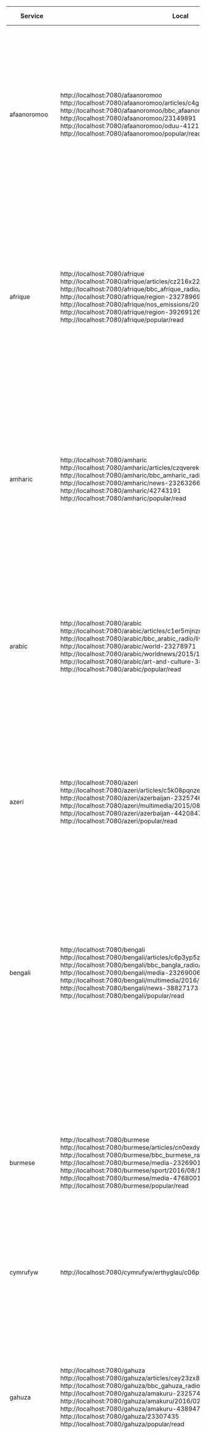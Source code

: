 <!--Please update the service launch date in scripts/simorghLaunchDates.js
This table can then be generated using the following command: `node scripts/simorghPages.js`
Remember to commit and push the changes to both simorghLaunchDates.js and Simorgh-Release-Info.md -->
| Service | Local | Test | Stage | Live | Launch Dates |
|---------|-------|------|-------|------|--------------|
| afaanoromoo | http://localhost:7080/afaanoromoo<br/>http://localhost:7080/afaanoromoo/articles/c4g19kgl85ko<br/>http://localhost:7080/afaanoromoo/bbc_afaanoromoo_radio/liveradio<br/>http://localhost:7080/afaanoromoo/23149891<br/>http://localhost:7080/afaanoromoo/oduu-41217768<br/>http://localhost:7080/afaanoromoo/popular/read | https://www.test.bbc.com/afaanoromoo<br/>https://www.test.bbc.com/afaanoromoo/articles/c4g19kgl85ko<br/>https://www.test.bbc.com/afaanoromoo/bbc_afaanoromoo_radio/liveradio<br/>https://www.test.bbc.com/afaanoromoo/23149891<br/>https://www.test.bbc.com/afaanoromoo/oduu-23141286<br/>https://www.test.bbc.com/afaanoromoo/popular/read | https://www.stage.bbc.com/afaanoromoo<br/>https://www.stage.bbc.com/afaanoromoo/articles/c4g19kgl85ko<br/>https://www.stage.bbc.com/afaanoromoo/bbc_afaanoromoo_radio/liveradio<br/>https://www.stage.bbc.com/afaanoromoo/23149891<br/>https://www.stage.bbc.com/afaanoromoo/oduu-23141286<br/>https://www.stage.bbc.com/afaanoromoo/popular/read | https://www.bbc.com/afaanoromoo<br/>https://www.bbc.com/afaanoromoo/articles/ce3nlgrelv1o<br/>https://www.bbc.com/afaanoromoo/bbc_afaanoromoo_radio/liveradio<br/>https://www.bbc.com/afaanoromoo/oduu-51248626<br/>https://www.bbc.com/afaanoromoo/oduu-50716382<br/>https://www.bbc.com/afaanoromoo/popular/read | __Home__: 5th Feb 2020<br/>__Articles__: Sept 2019<br/>__Live Radio__: 30th Sept 2019<br/>__MAP__: 6th Feb 2020<br/>__PGL__: 20th Feb 2020<br/>__Most Read__: 28th May 2020 |
| afrique | http://localhost:7080/afrique<br/>http://localhost:7080/afrique/articles/cz216x22106o<br/>http://localhost:7080/afrique/bbc_afrique_radio/liveradio<br/>http://localhost:7080/afrique/region-23278969<br/>http://localhost:7080/afrique/nos_emissions/2016/06/160622_tc2_testmap1<br/>http://localhost:7080/afrique/region-39269126<br/>http://localhost:7080/afrique/popular/read | https://www.test.bbc.com/afrique<br/>https://www.test.bbc.com/afrique/articles/cz216x22106o<br/>https://www.test.bbc.com/afrique/bbc_afrique_radio/liveradio<br/>https://www.test.bbc.com/afrique/region-23278969<br/>https://www.test.bbc.com/afrique/nos_emissions/2016/06/160622_tc2_testmap1<br/>https://www.test.bbc.com/afrique/sports-23240647<br/>https://www.test.bbc.com/afrique/popular/read | https://www.stage.bbc.com/afrique<br/>https://www.stage.bbc.com/afrique/articles/cz216x22106o<br/>https://www.stage.bbc.com/afrique/bbc_afrique_radio/liveradio<br/>https://www.stage.bbc.com/afrique/region-23278969<br/>https://www.stage.bbc.com/afrique/nos_emissions/2016/06/160622_tc2_testmap1<br/>https://www.stage.bbc.com/afrique/sports-23240647<br/>https://www.stage.bbc.com/afrique/popular/read | https://www.bbc.com/afrique<br/>https://www.bbc.com/afrique/articles/cx80n852v6mo<br/>https://www.bbc.com/afrique/bbc_afrique_radio/liveradio<br/>https://www.bbc.com/afrique/media-52121324<br/>https://www.bbc.com/afrique/institutionelles/2015/07/150714_hissene_habre_explainer<br/>https://www.bbc.com/afrique/region-50925908<br/>https://www.bbc.com/afrique/popular/read | __Home__: 23rd April 2020<br/>__Articles__: Sept 2019<br/>__Live Radio__: 10th Jan 2020<br/>__MAP__: 7th April 2020<br/>__PGL__: 12th March 2020<br/>__Most Read__: 28th May 2020 |
| amharic | http://localhost:7080/amharic<br/>http://localhost:7080/amharic/articles/czqverekrldo<br/>http://localhost:7080/amharic/bbc_amharic_radio/liveradio<br/>http://localhost:7080/amharic/news-23263266<br/>http://localhost:7080/amharic/42743191<br/>http://localhost:7080/amharic/popular/read | https://www.test.bbc.com/amharic<br/>https://www.test.bbc.com/amharic/articles/czqverekrldo<br/>https://www.test.bbc.com/amharic/bbc_amharic_radio/liveradio<br/>https://www.test.bbc.com/amharic/news-23263266<br/>https://www.test.bbc.com/amharic/23194496<br/>https://www.test.bbc.com/amharic/popular/read | https://www.stage.bbc.com/amharic<br/>https://www.stage.bbc.com/amharic/articles/czqverekrldo<br/>https://www.stage.bbc.com/amharic/bbc_amharic_radio/liveradio<br/>https://www.stage.bbc.com/amharic/news-23263266<br/>https://www.stage.bbc.com/amharic/23194496<br/>https://www.stage.bbc.com/amharic/popular/read | https://www.bbc.com/amharic<br/>https://www.bbc.com/amharic/articles/c0lgxqknqkdo<br/>https://www.bbc.com/amharic/bbc_amharic_radio/liveradio<br/>https://www.bbc.com/amharic/news-51270657<br/>https://www.bbc.com/amharic/42743191<br/>https://www.bbc.com/amharic/popular/read | __Home__: 5th Feb 2020<br/>__Articles__: Sept 2019<br/>__Live Radio__: 30th Sept 2019<br/>__MAP__: 6th Feb 2020<br/>__PGL__: 12th March 2020<br/>__Most Read__: 28th May 2020 |
| arabic | http://localhost:7080/arabic<br/>http://localhost:7080/arabic/articles/c1er5mjnznzo<br/>http://localhost:7080/arabic/bbc_arabic_radio/liveradio<br/>http://localhost:7080/arabic/world-23278971<br/>http://localhost:7080/arabic/worldnews/2015/11/151120_t_arabic_av<br/>http://localhost:7080/arabic/art-and-culture-38260491<br/>http://localhost:7080/arabic/popular/read | https://www.test.bbc.com/arabic<br/>https://www.test.bbc.com/arabic/articles/c1er5mjnznzo<br/>https://www.test.bbc.com/arabic/bbc_arabic_radio/liveradio<br/>https://www.test.bbc.com/arabic/world-23278971<br/>https://www.test.bbc.com/arabic/worldnews/2015/11/151120_t_arabic_av<br/>https://www.test.bbc.com/arabic/magazine-23209227<br/>https://www.test.bbc.com/arabic/popular/read | https://www.stage.bbc.com/arabic<br/>https://www.stage.bbc.com/arabic/articles/c1er5mjnznzo<br/>https://www.stage.bbc.com/arabic/bbc_arabic_radio/liveradio<br/>https://www.stage.bbc.com/arabic/world-23278971<br/>https://www.stage.bbc.com/arabic/worldnews/2015/11/151120_t_arabic_av<br/>https://www.stage.bbc.com/arabic/magazine-23209227<br/>https://www.stage.bbc.com/arabic/popular/read | https://www.bbc.com/arabic<br/>https://www.bbc.com/arabic/articles/c8j91j2ljppo<br/>https://www.bbc.com/arabic/bbc_arabic_radio/liveradio<br/>https://www.bbc.com/arabic/art-and-culture-38260491<br/>https://www.bbc.com/arabic/popular/read | __Home__: 23rd April 2020<br/>__Articles__: Sept 2019<br/>__Live Radio__: 4th Feb 2020<br/>__PGL__: 12th March 2020<br/>__Most Read__: 28th May 2020 |
| azeri | http://localhost:7080/azeri<br/>http://localhost:7080/azeri/articles/c5k08pqnzexo<br/>http://localhost:7080/azeri/azerbaijan-23257464<br/>http://localhost:7080/azeri/multimedia/2015/08/150804_azeri_test<br/>http://localhost:7080/azeri/azerbaijan-44208474<br/>http://localhost:7080/azeri/popular/read | https://www.test.bbc.com/azeri<br/>https://www.test.bbc.com/azeri/articles/c5k08pqnzexo<br/>https://www.test.bbc.com/azeri/azerbaijan-23257464<br/>https://www.test.bbc.com/azeri/multimedia/2015/08/150804_azeri_test<br/>https://www.test.bbc.com/azeri/23160428<br/>https://www.test.bbc.com/azeri/popular/read | https://www.stage.bbc.com/azeri<br/>https://www.stage.bbc.com/azeri/articles/c5k08pqnzexo<br/>https://www.stage.bbc.com/azeri/azerbaijan-23257464<br/>https://www.stage.bbc.com/azeri/multimedia/2015/08/150804_azeri_test<br/>https://www.stage.bbc.com/azeri/23160428<br/>https://www.stage.bbc.com/azeri/popular/read | https://www.bbc.com/azeri<br/>https://www.bbc.com/azeri/articles/cv0lm08kngmo<br/>https://www.bbc.com/azeri/international-51331762<br/>https://www.bbc.com/azeri/multimedia/2012/09/120919_georgia_prison_video<br/>https://www.bbc.com/azeri/azerbaijan-44208474<br/>https://www.bbc.com/azeri/popular/read | __Home__: 26th Sept 2019<br/>__Articles__: Sept 2019<br/>__MAP__: 27th Feb 2020<br/>__PGL__: 12th March 2020<br/>__Most Read__: 28th May 2020 |
| bengali | http://localhost:7080/bengali<br/>http://localhost:7080/bengali/articles/c6p3yp5zzmeo<br/>http://localhost:7080/bengali/bbc_bangla_radio/liveradio<br/>http://localhost:7080/bengali/media-23269006<br/>http://localhost:7080/bengali/multimedia/2016/08/160803_tc2_testmap1<br/>http://localhost:7080/bengali/news-38827173<br/>http://localhost:7080/bengali/popular/read | https://www.test.bbc.com/bengali<br/>https://www.test.bbc.com/bengali/articles/c6p3yp5zzmeo<br/>https://www.test.bbc.com/bengali/bbc_bangla_radio/liveradio<br/>https://www.test.bbc.com/bengali/media-23269006<br/>https://www.test.bbc.com/bengali/multimedia/2016/08/160803_tc2_testmap1<br/>https://www.test.bbc.com/bengali/23215236<br/>https://www.test.bbc.com/bengali/popular/read | https://www.stage.bbc.com/bengali<br/>https://www.stage.bbc.com/bengali/articles/c6p3yp5zzmeo<br/>https://www.stage.bbc.com/bengali/bbc_bangla_radio/liveradio<br/>https://www.stage.bbc.com/bengali/media-23269006<br/>https://www.stage.bbc.com/bengali/multimedia/2016/08/160803_tc2_testmap1<br/>https://www.stage.bbc.com/bengali/23215236<br/>https://www.stage.bbc.com/bengali/popular/read | https://www.bbc.com/bengali<br/>https://www.bbc.com/bengali/articles/cv90149zq1eo<br/>https://www.bbc.com/bengali/bbc_bangla_radio/liveradio<br/>https://www.bbc.com/bengali/news-51660521<br/>https://www.bbc.com/bengali/multimedia/2016/08/160801_baghdad_rashid_street_100yrs_video<br/>https://www.bbc.com/bengali/news-38827173<br/>https://www.bbc.com/bengali/popular/read | __Home__: 5th Feb 2020<br/>__Articles__: Sept 2019<br/>__Live Radio__: 10th Jan 2020<br/>__MAP__: 5th March 2020<br/>__PGL__: 12th March 2020<br/>__Most Read__: 28th May 2020 |
| burmese | http://localhost:7080/burmese<br/>http://localhost:7080/burmese/articles/cn0exdy1jzvo<br/>http://localhost:7080/burmese/bbc_burmese_radio/liveradio<br/>http://localhost:7080/burmese/media-23269011<br/>http://localhost:7080/burmese/sport/2016/08/160811_tc2_testmap1<br/>http://localhost:7080/burmese/media-47680015<br/>http://localhost:7080/burmese/popular/read | https://www.test.bbc.com/burmese<br/>https://www.test.bbc.com/burmese/articles/cn0exdy1jzvo<br/>https://www.test.bbc.com/burmese/bbc_burmese_radio/liveradio<br/>https://www.test.bbc.com/burmese/media-23269011<br/>https://www.test.bbc.com/burmese/sport/2016/08/160811_tc2_testmap1<br/>https://www.test.bbc.com/burmese/burma-23129848<br/>https://www.test.bbc.com/burmese/popular/read | https://www.stage.bbc.com/burmese<br/>https://www.stage.bbc.com/burmese/articles/cn0exdy1jzvo<br/>https://www.stage.bbc.com/burmese/bbc_burmese_radio/liveradio<br/>https://www.stage.bbc.com/burmese/media-23269011<br/>https://www.stage.bbc.com/burmese/sport/2016/08/160811_tc2_testmap1<br/>https://www.stage.bbc.com/burmese/burma-23129848<br/>https://www.stage.bbc.com/burmese/popular/read | https://www.bbc.com/burmese<br/>https://www.bbc.com/burmese/articles/c41px3vd4nxo<br/>https://www.bbc.com/burmese/bbc_burmese_radio/liveradio<br/>https://www.bbc.com/burmese/media-48707353<br/>https://www.bbc.com/burmese/multimedia/2016/01/160108_korean_cook<br/>https://www.bbc.com/burmese/media-47680015<br/>https://www.bbc.com/burmese/popular/read | __Home__: 19th Feb 2020<br/>__Articles__: Sept 2019<br/>__Live Radio__: 10th Jan 2020<br/>__MAP__: 5th March 2020<br/>__PGL__: 12th March 2020<br/>__Most Read__: 28th May 2020 |
| cymrufyw | http://localhost:7080/cymrufyw/erthyglau/c06p32z9x2mo |  |  |  | __Articles__: Sept 2019 |
| gahuza | http://localhost:7080/gahuza<br/>http://localhost:7080/gahuza/articles/cey23zx8wx8o<br/>http://localhost:7080/gahuza/bbc_gahuza_radio/liveradio<br/>http://localhost:7080/gahuza/amakuru-23257470<br/>http://localhost:7080/gahuza/amakuru/2016/02/160215_map_amakuru_test1<br/>http://localhost:7080/gahuza/amakuru-43894701<br/>http://localhost:7080/gahuza/23307435<br/>http://localhost:7080/gahuza/popular/read | https://www.test.bbc.com/gahuza<br/>https://www.test.bbc.com/gahuza/articles/cey23zx8wx8o<br/>https://www.test.bbc.com/gahuza/bbc_gahuza_radio/liveradio<br/>https://www.test.bbc.com/gahuza/amakuru-23257470<br/>https://www.test.bbc.com/gahuza/amakuru/2016/02/160215_map_amakuru_test1<br/>https://www.test.bbc.com/gahuza/23111981<br/>https://www.test.bbc.com/gahuza/23307435<br/>https://www.test.bbc.com/gahuza/popular/read | https://www.stage.bbc.com/gahuza<br/>https://www.stage.bbc.com/gahuza/articles/cey23zx8wx8o<br/>https://www.stage.bbc.com/gahuza/bbc_gahuza_radio/liveradio<br/>https://www.stage.bbc.com/gahuza/amakuru-23257470<br/>https://www.stage.bbc.com/gahuza/amakuru/2016/02/160215_map_amakuru_test1<br/>https://www.stage.bbc.com/gahuza/23111981<br/>https://www.stage.bbc.com/gahuza/23307435<br/>https://www.stage.bbc.com/gahuza/popular/read | https://www.bbc.com/gahuza<br/>https://www.bbc.com/gahuza/articles/cryd02nzn81o<br/>https://www.bbc.com/gahuza/bbc_gahuza_radio/liveradio<br/>https://www.bbc.com/gahuza/amakuru-51710168<br/>https://www.bbc.com/gahuza/video/2015/12/151201_100womenburundi<br/>https://www.bbc.com/gahuza/amakuru-43894701<br/>https://www.bbc.com/gahuza/amakuru-52821373<br/>https://www.bbc.com/gahuza/popular/read | __Home__: 19th Feb 2020<br/>__Articles__: Sept 2019<br/>__Live Radio__: 10th Jan 2020<br/>__MAP__: 27th Feb 2020<br/>__PGL__: 12th March 2020<br/>__STY__: 28th May 2020<br/>__Most Read__: 28th May 2020 |
| gujarati | http://localhost:7080/gujarati<br/>http://localhost:7080/gujarati/articles/cr5el5kw591o<br/>http://localhost:7080/gujarati/other-news-23130286<br/>http://localhost:7080/gujarati/international-41345658<br/>http://localhost:7080/gujarati/popular/read | https://www.test.bbc.com/gujarati<br/>https://www.test.bbc.com/gujarati/articles/cr5el5kw591o<br/>https://www.test.bbc.com/gujarati/other-news-23130286<br/>https://www.test.bbc.com/gujarati/23148511<br/>https://www.test.bbc.com/gujarati/popular/read | https://www.stage.bbc.com/gujarati<br/>https://www.stage.bbc.com/gujarati/articles/cr5el5kw591o<br/>https://www.stage.bbc.com/gujarati/other-news-23130286<br/>https://www.stage.bbc.com/gujarati/23148511<br/>https://www.stage.bbc.com/gujarati/popular/read | https://www.bbc.com/gujarati<br/>https://www.bbc.com/gujarati/articles/c2rnxj48elwo<br/>https://www.bbc.com/gujarati/media-51389006<br/>https://www.bbc.com/gujarati/international-41345658<br/>https://www.bbc.com/gujarati/popular/read | __Home__: 13th Jan 2020<br/>__Articles__: Sept 2019<br/>__MAP__: 6th Feb 2020<br/>__PGL__: 18th Feb 2020<br/>__Most Read__: 28th May 2020 |
| hausa | http://localhost:7080/hausa<br/>http://localhost:7080/hausa/articles/c2nr6xqmnewo<br/>http://localhost:7080/hausa/bbc_hausa_radio/liveradio<br/>http://localhost:7080/hausa/23269030<br/>http://localhost:7080/hausa/labarai-39326441<br/>http://localhost:7080/hausa/popular/read | https://www.test.bbc.com/hausa<br/>https://www.test.bbc.com/hausa/articles/c2nr6xqmnewo<br/>https://www.test.bbc.com/hausa/bbc_hausa_radio/liveradio<br/>https://www.test.bbc.com/hausa/23269030<br/>https://www.test.bbc.com/hausa/multimedia/2016/07/160714_tc2_audiomap<br/>https://www.test.bbc.com/hausa/23132403<br/>https://www.test.bbc.com/hausa/popular/read | https://www.stage.bbc.com/hausa<br/>https://www.stage.bbc.com/hausa/articles/c2nr6xqmnewo<br/>https://www.stage.bbc.com/hausa/bbc_hausa_radio/liveradio<br/>https://www.stage.bbc.com/hausa/23269030<br/>https://www.stage.bbc.com/hausa/multimedia/2016/07/160714_tc2_audiomap<br/>https://www.stage.bbc.com/hausa/23132403<br/>https://www.stage.bbc.com/hausa/popular/read | https://www.bbc.com/hausa<br/>https://www.bbc.com/hausa/articles/c41rj1z261zo<br/>https://www.bbc.com/hausa/bbc_hausa_radio/liveradio<br/>https://www.bbc.com/hausa/labarai-51622389<br/>https://www.bbc.com/hausa/multimedia/2012/07/120712_click<br/>https://www.bbc.com/hausa/labarai-39326441<br/>https://www.bbc.com/hausa/popular/read | __Home__: 23rd April 2020<br/>__Articles__: Sept 2019<br/>__Live Radio__: 30th Jan 2020<br/>__MAP__: 5th March 2020<br/>__PGL__: 24th March 2020<br/>__Most Read__: 28th May 2020 |
| hindi | http://localhost:7080/hindi<br/>http://localhost:7080/hindi/articles/c0469479x9xo<br/>http://localhost:7080/hindi/bbc_hindi_radio/liveradio<br/>http://localhost:7080/hindi/23201477<br/>http://localhost:7080/hindi/sport/2016/08/160822_tc2_testmap1<br/>http://localhost:7080/hindi/india-50198153<br/>http://localhost:7080/hindi/popular/read | https://www.test.bbc.com/hindi<br/>https://www.test.bbc.com/hindi/articles/c0469479x9xo<br/>https://www.test.bbc.com/hindi/bbc_hindi_radio/liveradio<br/>https://www.test.bbc.com/hindi/23201477<br/>https://www.test.bbc.com/hindi/sport/2016/08/160822_tc2_testmap1<br/>https://www.test.bbc.com/hindi/international-23095177<br/>https://www.test.bbc.com/hindi/popular/read | https://www.stage.bbc.com/hindi<br/>https://www.stage.bbc.com/hindi/articles/c0469479x9xo<br/>https://www.stage.bbc.com/hindi/bbc_hindi_radio/liveradio<br/>https://www.stage.bbc.com/hindi/23201477<br/>https://www.stage.bbc.com/hindi/sport/2016/08/160822_tc2_testmap1<br/>https://www.stage.bbc.com/hindi/international-23095177<br/>https://www.stage.bbc.com/hindi/popular/read | https://www.bbc.com/hindi<br/>https://www.bbc.com/hindi/articles/cd80y3ezl8go<br/>https://www.bbc.com/hindi/bbc_hindi_radio/liveradio<br/>https://www.bbc.com/hindi/india-50198153<br/>https://www.bbc.com/hindi/popular/read | __Home__: 2nd April 2020<br/>__Articles__: Sept 2019<br/>__Live Radio__: 4th Feb 2020<br/>__PGL__: 12th March 2020<br/>__Most Read__: 28th May 2020 |
| igbo | http://localhost:7080/igbo<br/>http://localhost:7080/igbo/articles/cr1lw620ygjo<br/>http://localhost:7080/igbo/media-23256786<br/>http://localhost:7080/igbo/afirika-49666505<br/>http://localhost:7080/igbo/afirika-23252735<br/>http://localhost:7080/igbo/popular/read | https://www.test.bbc.com/igbo<br/>https://www.test.bbc.com/igbo/articles/cr1lw620ygjo<br/>https://www.test.bbc.com/igbo/media-23256786<br/>https://www.test.bbc.com/igbo/egwuregwu-23252841<br/>https://www.test.bbc.com/igbo/afirika-23252735<br/>https://www.test.bbc.com/igbo/popular/read | https://www.stage.bbc.com/igbo<br/>https://www.stage.bbc.com/igbo/articles/cr1lw620ygjo<br/>https://www.stage.bbc.com/igbo/media-23256786<br/>https://www.stage.bbc.com/igbo/egwuregwu-23252841<br/>https://www.stage.bbc.com/igbo/afirika-23252735<br/>https://www.stage.bbc.com/igbo/popular/read | https://www.bbc.com/igbo<br/>https://www.bbc.com/igbo/articles/ckjn8jnrn75o<br/>https://www.bbc.com/igbo/media-42986440<br/>https://www.bbc.com/igbo/afirika-49666505<br/>https://www.bbc.com/igbo/afirika-52816709<br/>https://www.bbc.com/igbo/popular/read | __Home__: 15th July 2019<br/>__Articles__: Sept 2019<br/>__MAP__: 16th Jan 2020<br/>__PGL__: 20th Feb 2020<br/>__STY__: 4th June 2020<br/>__Most Read__: 28th May 2020 |
| indonesia | http://localhost:7080/indonesia<br/>http://localhost:7080/indonesia/articles/c0q2zq8pzvzo<br/>http://localhost:7080/indonesia/bbc_indonesian_radio/liveradio<br/>http://localhost:7080/indonesia/media-23269037<br/>http://localhost:7080/indonesia/olahraga/2016/10/161003_tc2_videomap1<br/>http://localhost:7080/indonesia/indonesia-41635759<br/>http://localhost:7080/indonesia/popular/read | https://www.test.bbc.com/indonesia<br/>https://www.test.bbc.com/indonesia/articles/c0q2zq8pzvzo<br/>https://www.test.bbc.com/indonesia/bbc_indonesian_radio/liveradio<br/>https://www.test.bbc.com/indonesia/media-23269037<br/>https://www.test.bbc.com/indonesia/olahraga/2016/10/161003_tc2_videomap1<br/>https://www.test.bbc.com/indonesia/majalah-23145828<br/>https://www.test.bbc.com/indonesia/popular/read | https://www.stage.bbc.com/indonesia<br/>https://www.stage.bbc.com/indonesia/articles/c0q2zq8pzvzo<br/>https://www.stage.bbc.com/indonesia/bbc_indonesian_radio/liveradio<br/>https://www.stage.bbc.com/indonesia/media-23269037<br/>https://www.stage.bbc.com/indonesia/olahraga/2016/10/161003_tc2_videomap1<br/>https://www.stage.bbc.com/indonesia/majalah-23145828<br/>https://www.stage.bbc.com/indonesia/popular/read | https://www.bbc.com/indonesia<br/>https://www.bbc.com/indonesia/articles/cvd36dly8zdo<br/>https://www.bbc.com/indonesia/bbc_indonesian_radio/liveradio<br/>https://www.bbc.com/indonesia/media-51703269<br/>https://www.bbc.com/indonesia/bahasa_inggris/2016/08/160817_video_inggris<br/>https://www.bbc.com/indonesia/indonesia-41635759<br/>https://www.bbc.com/indonesia/popular/read | __Home__: 26th Feb 2020<br/>__Articles__: Sept 2019<br/>__Live Radio__: 30th Sept 2019<br/>__MAP__: 5th March 2020<br/>__PGL__: 12th March 2020<br/>__Most Read__: 28th May 2020 |
| japanese | http://localhost:7080/japanese<br/>http://localhost:7080/japanese/articles/cdd6p3r9g7jo<br/>http://localhost:7080/japanese/video-23248670<br/>http://localhost:7080/japanese/features-and-analysis-42786589<br/>http://localhost:7080/japanese/popular/read | https://www.test.bbc.com/japanese<br/>https://www.test.bbc.com/japanese/articles/cdd6p3r9g7jo<br/>https://www.test.bbc.com/japanese/video-23248670<br/>https://www.test.bbc.com/japanese/world-23252856<br/>https://www.test.bbc.com/japanese/popular/read | https://www.stage.bbc.com/japanese<br/>https://www.stage.bbc.com/japanese/articles/cdd6p3r9g7jo<br/>https://www.stage.bbc.com/japanese/video-23248670<br/>https://www.stage.bbc.com/japanese/world-23252856<br/>https://www.stage.bbc.com/japanese/popular/read | https://www.bbc.com/japanese<br/>https://www.bbc.com/japanese/articles/cj4m7n5nrd8o<br/>https://www.bbc.com/japanese/video-52178074<br/>https://www.bbc.com/japanese/features-and-analysis-42786589<br/>https://www.bbc.com/japanese/popular/read | __Home__: 26th Sept 2019<br/>__Articles__: Sept 2019<br/>__MAP__: 7th April 2020<br/>__PGL__: 20th Feb 2020<br/>__Most Read__: 28th May 2020 |
| korean | http://localhost:7080/korean<br/>http://localhost:7080/korean/articles/c3mn1lvz65xo<br/>http://localhost:7080/korean/bbc_korean_radio/liveradio<br/>http://localhost:7080/korean/media-23248686<br/>http://localhost:7080/korean/features-41397333<br/>http://localhost:7080/korean/popular/read | https://www.test.bbc.com/korean<br/>https://www.test.bbc.com/korean/articles/c3mn1lvz65xo<br/>https://www.test.bbc.com/korean/bbc_korean_radio/liveradio<br/>https://www.test.bbc.com/korean/media-23248686<br/>https://www.test.bbc.com/korean/features-23163390<br/>https://www.test.bbc.com/korean/popular/read | https://www.stage.bbc.com/korean<br/>https://www.stage.bbc.com/korean/articles/c3mn1lvz65xo<br/>https://www.stage.bbc.com/korean/bbc_korean_radio/liveradio<br/>https://www.stage.bbc.com/korean/media-23248686<br/>https://www.stage.bbc.com/korean/features-23163390<br/>https://www.stage.bbc.com/korean/popular/read | https://www.bbc.com/korean<br/>https://www.bbc.com/korean/articles/crym1243d97o<br/>https://www.bbc.com/korean/bbc_korean_radio/liveradio<br/>https://www.bbc.com/korean/international-51367672<br/>https://www.bbc.com/korean/features-41397333<br/>https://www.bbc.com/korean/popular/read | __Home__: 23rd April 2020<br/>__Articles__: Sept 2019<br/>__Live Radio__: 30th Sept 2019<br/>__MAP__: 6th Feb 2020<br/>__PGL__: 20th Feb 2020<br/>__Most Read__: 28th May 2020 |
| kyrgyz | http://localhost:7080/kyrgyz<br/>http://localhost:7080/kyrgyz/articles/c3xd4xg3rm9o<br/>http://localhost:7080/kyrgyz/bbc_kyrgyz_radio/liveradio<br/>http://localhost:7080/kyrgyz/media-23257484<br/>http://localhost:7080/kyrgyz/world-40847556<br/>http://localhost:7080/kyrgyz/23292889<br/>http://localhost:7080/kyrgyz/popular/read | https://www.test.bbc.com/kyrgyz<br/>https://www.test.bbc.com/kyrgyz/articles/c3xd4xg3rm9o<br/>https://www.test.bbc.com/kyrgyz/bbc_kyrgyz_radio/liveradio<br/>https://www.test.bbc.com/kyrgyz/media-23257484<br/>https://www.test.bbc.com/kyrgyz/multimedia/2015/03/150330_map_test<br/>https://www.test.bbc.com/kyrgyz/23103385<br/>https://www.test.bbc.com/kyrgyz/23292889<br/>https://www.test.bbc.com/kyrgyz/popular/read | https://www.stage.bbc.com/kyrgyz<br/>https://www.stage.bbc.com/kyrgyz/articles/c3xd4xg3rm9o<br/>https://www.stage.bbc.com/kyrgyz/bbc_kyrgyz_radio/liveradio<br/>https://www.stage.bbc.com/kyrgyz/media-23257484<br/>https://www.stage.bbc.com/kyrgyz/multimedia/2015/03/150330_map_test<br/>https://www.stage.bbc.com/kyrgyz/23103385<br/>https://www.stage.bbc.com/kyrgyz/23292889<br/>https://www.stage.bbc.com/kyrgyz/popular/read | https://www.bbc.com/kyrgyz<br/>https://www.bbc.com/kyrgyz/articles/c414v42gy75o<br/>https://www.bbc.com/kyrgyz/bbc_kyrgyz_radio/liveradio<br/>https://www.bbc.com/kyrgyz/magazine-51509456<br/>https://www.bbc.com/kyrgyz/multimedia/2014/09/140903_iv_auturgan<br/>https://www.bbc.com/kyrgyz/world-40847556<br/>https://www.bbc.com/kyrgyz/kyrgyzstan-52891593<br/>https://www.bbc.com/kyrgyz/popular/read | __Home__: 26th Sept 2019<br/>__Articles__: Sept 2019<br/>__Live Radio__: 10th Jan 2020<br/>__MAP__: 27th Feb 2020<br/>__PGL__: 12th March 2020<br/>__STY__: 4th June 2020<br/>__Most Read__: 28th May 2020 |
| marathi | http://localhost:7080/marathi<br/>http://localhost:7080/marathi/articles/cp47g4myxz7o<br/>http://localhost:7080/marathi/media-23127353<br/>http://localhost:7080/marathi/india-42894522<br/>http://localhost:7080/marathi/popular/read | https://www.test.bbc.com/marathi<br/>https://www.test.bbc.com/marathi/articles/cp47g4myxz7o<br/>https://www.test.bbc.com/marathi/media-23127353<br/>https://www.test.bbc.com/marathi/23247226<br/>https://www.test.bbc.com/marathi/popular/read | https://www.stage.bbc.com/marathi<br/>https://www.stage.bbc.com/marathi/articles/cp47g4myxz7o<br/>https://www.stage.bbc.com/marathi/media-23127353<br/>https://www.stage.bbc.com/marathi/23247226<br/>https://www.stage.bbc.com/marathi/popular/read | https://www.bbc.com/marathi<br/>https://www.bbc.com/marathi/articles/cvjxwvn04yjo<br/>https://www.bbc.com/marathi/media-51314817<br/>https://www.bbc.com/marathi/india-42894522<br/>https://www.bbc.com/marathi/popular/read | __Home__: 13th Jan 2020<br/>__Articles__: Sept 2019<br/>__MAP__: 6th Feb 2020<br/>__PGL__: 20th Feb 2020<br/>__Most Read__: 28th May 2020 |
| mundo | http://localhost:7080/mundo<br/>http://localhost:7080/mundo/articles/ce42wzqr2mko<br/>http://localhost:7080/mundo/media-23283126<br/>http://localhost:7080/mundo/noticias/2016/04/160427_tc2_testmap1<br/>http://localhost:7080/mundo/deportes-36935058<br/>http://localhost:7080/mundo/23263889<br/>http://localhost:7080/mundo/popular/read | https://www.test.bbc.com/mundo<br/>https://www.test.bbc.com/mundo/articles/ce42wzqr2mko<br/>https://www.test.bbc.com/mundo/media-23283126<br/>https://www.test.bbc.com/mundo/noticias/2016/04/160427_tc2_testmap1<br/>https://www.test.bbc.com/mundo/noticias-23147451<br/>https://www.test.bbc.com/mundo/popular/read | https://www.stage.bbc.com/mundo<br/>https://www.stage.bbc.com/mundo/articles/ce42wzqr2mko<br/>https://www.stage.bbc.com/mundo/media-23283126<br/>https://www.stage.bbc.com/mundo/noticias/2016/04/160427_tc2_testmap1<br/>https://www.stage.bbc.com/mundo/noticias-23147451<br/>https://www.stage.bbc.com/mundo/popular/read | https://www.bbc.com/mundo<br/>https://www.bbc.com/mundo/articles/cdwrpl7qwqqo<br/>https://www.bbc.com/mundo/media-52123665<br/>https://www.bbc.com/mundo/noticias/2011/05/110518_video_deforestacion_amazonia_brasil_lav<br/>https://www.bbc.com/mundo/deportes-36935058<br/>https://www.bbc.com/mundo/popular/read | __Home__: 2nd April 2020<br/>__Articles__: Sept 2019<br/>__MAP__: 7th April 2020<br/>__PGL__: 24th March 2020<br/>__Most Read__: 28th May 2020 |
| naidheachdan | http://localhost:7080/naidheachdan/sgeulachdan/c18q7nedn2ko |  |  |  | __Articles__: Sept 2019 |
| nepali | http://localhost:7080/nepali<br/>http://localhost:7080/nepali/articles/cl90j9m3mn6o<br/>http://localhost:7080/nepali/bbc_nepali_radio/liveradio<br/>http://localhost:7080/nepali/media-23269034<br/>http://localhost:7080/nepali/multimedia/2016/07/160725_tc2_testmap1<br/>http://localhost:7080/nepali/news-50627370<br/>http://localhost:7080/nepali/popular/read | https://www.test.bbc.com/nepali<br/>https://www.test.bbc.com/nepali/articles/cl90j9m3mn6o<br/>https://www.test.bbc.com/nepali/bbc_nepali_radio/liveradio<br/>https://www.test.bbc.com/nepali/media-23269034<br/>https://www.test.bbc.com/nepali/multimedia/2016/07/160725_tc2_testmap1<br/>https://www.test.bbc.com/nepali/news-23093383<br/>https://www.test.bbc.com/nepali/popular/read | https://www.stage.bbc.com/nepali<br/>https://www.stage.bbc.com/nepali/articles/cl90j9m3mn6o<br/>https://www.stage.bbc.com/nepali/bbc_nepali_radio/liveradio<br/>https://www.stage.bbc.com/nepali/media-23269034<br/>https://www.stage.bbc.com/nepali/multimedia/2016/07/160725_tc2_testmap1<br/>https://www.stage.bbc.com/nepali/news-23093383<br/>https://www.stage.bbc.com/nepali/popular/read | https://www.bbc.com/nepali<br/>https://www.bbc.com/nepali/articles/c16ljg1v008o<br/>https://www.bbc.com/nepali/bbc_nepali_radio/liveradio<br/>https://www.bbc.com/nepali/news-51675223<br/>https://www.bbc.com/nepali/multimedia/2013/08/130806_boudhavideo<br/>https://www.bbc.com/nepali/news-50627370<br/>https://www.bbc.com/nepali/popular/read | __Home__: 5th Feb 2020<br/>__Articles__: Sept 2019<br/>__Live Radio__: 14th Jan 2020<br/>__MAP__: 5th March 2020<br/>__PGL__: 12th March 2020<br/>__Most Read__: 28th May 2020 |
| news | http://localhost:7080/news/articles/cn7k01xp8kxo | https://www.test.bbc.com/news/articles/cn7k01xp8kxo | https://www.stage.bbc.com/news/articles/cn7k01xp8kxo | https://www.bbc.com/news/articles/cj7xrxz0e8zo | __Articles__: 1st April 2019 |
| pashto | http://localhost:7080/pashto<br/>http://localhost:7080/pashto/articles/cyjmdl92z3ro<br/>http://localhost:7080/pashto/bbc_pashto_radio/liveradio<br/>http://localhost:7080/pashto/media-23257523<br/>http://localhost:7080/pashto/world/2016/09/160921_tc2_testmap1<br/>http://localhost:7080/pashto/arts-and-literature-50230813<br/>http://localhost:7080/pashto/23289748<br/>http://localhost:7080/pashto/popular/read | https://www.test.bbc.com/pashto<br/>https://www.test.bbc.com/pashto/articles/cyjmdl92z3ro<br/>https://www.test.bbc.com/pashto/bbc_pashto_radio/liveradio<br/>https://www.test.bbc.com/pashto/media-23257523<br/>https://www.test.bbc.com/pashto/world/2016/09/160921_tc2_testmap1<br/>https://www.test.bbc.com/pashto/23092924<br/>https://www.test.bbc.com/pashto/23289748<br/>https://www.test.bbc.com/pashto/popular/read | https://www.stage.bbc.com/pashto<br/>https://www.stage.bbc.com/pashto/articles/cyjmdl92z3ro<br/>https://www.stage.bbc.com/pashto/bbc_pashto_radio/liveradio<br/>https://www.stage.bbc.com/pashto/media-23257523<br/>https://www.stage.bbc.com/pashto/world/2016/09/160921_tc2_testmap1<br/>https://www.stage.bbc.com/pashto/23092924<br/>https://www.stage.bbc.com/pashto/23289748<br/>https://www.stage.bbc.com/pashto/popular/read | https://www.bbc.com/pashto<br/>https://www.bbc.com/pashto/articles/c70970g2251o<br/>https://www.bbc.com/pashto/bbc_pashto_radio/liveradio<br/>https://www.bbc.com/pashto/arts-and-literature-46787030<br/>https://www.bbc.com/pashto/multimedia/2016/08/160827_gn_southafrica_female_farmer<br/>https://www.bbc.com/pashto/arts-and-literature-50230813<br/>https://www.bbc.com/pashto/world-52873295<br/>https://www.bbc.com/pashto/popular/read | __Home__: 23rd April 2020<br/>__Articles__: Sept 2019<br/>__Live Radio__: 14th Jan 2020<br/>__MAP__: 5th March 2020<br/>__PGL__: 12th March 2020<br/>__STY__: 4th June 2020<br/>__Most Read__: 28th May 2020 |
| persian | http://localhost:7080/persian<br/>http://localhost:7080/persian/articles/cej3lzd5e0go<br/>http://localhost:7080/persian/bbc_persian_radio/liveradio<br/>http://localhost:7080/persian/bbc_dari_radio/liveradio<br/>http://localhost:7080/persian/iran-23231114<br/>http://localhost:7080/persian/iran/2016/09/160907_tc2_testmap1<br/>http://localhost:7080/persian/magazine-49281981<br/>http://localhost:7080/persian/arts-52166891<br/>http://localhost:7080/persian/popular/read | https://www.test.bbc.com/persian<br/>https://www.test.bbc.com/persian/articles/cej3lzd5e0go<br/>https://www.test.bbc.com/persian/bbc_persian_radio/liveradio<br/>https://www.test.bbc.com/persian/bbc_dari_radio/liveradio<br/>https://www.test.bbc.com/persian/iran-23231114<br/>https://www.test.bbc.com/persian/iran/2016/09/160907_tc2_testmap1<br/>https://www.test.bbc.com/persian/23104784<br/>https://www.test.bbc.com/persian/popular/read | https://www.stage.bbc.com/persian<br/>https://www.stage.bbc.com/persian/articles/cej3lzd5e0go<br/>https://www.stage.bbc.com/persian/bbc_persian_radio/liveradio<br/>https://www.stage.bbc.com/persian/bbc_dari_radio/liveradio<br/>https://www.stage.bbc.com/persian/iran-23231114<br/>https://www.stage.bbc.com/persian/iran/2016/09/160907_tc2_testmap1<br/>https://www.stage.bbc.com/persian/23104784<br/>https://www.stage.bbc.com/persian/popular/read | https://www.bbc.com/persian<br/>https://www.bbc.com/persian/articles/c7eel0lmr4do<br/>https://www.bbc.com/persian/bbc_persian_radio/liveradio<br/>https://www.bbc.com/persian/bbc_dari_radio/liveradio<br/>https://www.bbc.com/persian/media-49522521<br/>https://www.bbc.com/persian/world-51497110<br/>https://www.bbc.com/persian/tv-and-radio-51780528<br/>https://www.bbc.com/persian/world/2016/06/160613_om_naked_dining<br/>https://www.bbc.com/persian/magazine-49281981<br/>https://www.bbc.com/persian/popular/read | __Home__: 23rd April 2020<br/>__Articles__: Sept 2019<br/>__Live Radio__: 4th Feb 2020<br/>__MAP__: 27th Feb 2020<br/>__PGL__: 12th March 2020<br/>__Most Read__: 28th May 2020 |
| pidgin | http://localhost:7080/pidgin<br/>http://localhost:7080/pidgin/articles/cwl08rd38l6o<br/>http://localhost:7080/pidgin/23248703<br/>http://localhost:7080/pidgin/sport-23252855<br/>http://localhost:7080/pidgin/tori-51745682<br/>http://localhost:7080/pidgin/popular/read | https://www.test.bbc.com/pidgin<br/>https://www.test.bbc.com/pidgin/articles/cwl08rd38l6o<br/>https://www.test.bbc.com/pidgin/23248703<br/>https://www.test.bbc.com/pidgin/sport-23252855<br/>https://www.test.bbc.com/pidgin/popular/read | https://www.stage.bbc.com/pidgin<br/>https://www.stage.bbc.com/pidgin/articles/cwl08rd38l6o<br/>https://www.stage.bbc.com/pidgin/23248703<br/>https://www.stage.bbc.com/pidgin/sport-23252855<br/>https://www.stage.bbc.com/pidgin/popular/read | https://www.bbc.com/pidgin<br/>https://www.bbc.com/pidgin/articles/cgwk9w4zlg8o<br/>https://www.bbc.com/pidgin/tori-50974590<br/>https://www.bbc.com/pidgin/50913502<br/>https://www.bbc.com/pidgin/popular/read | __Home__: 15th July 2019<br/>__Articles__: Sept 2019<br/>__MAP__: 16th Jan 2020<br/>__PGL__: 20th Feb 2020<br/>__Most Read__: 28th May 2020 |
| portuguese | http://localhost:7080/portuguese<br/>http://localhost:7080/portuguese/articles/cd61pm8gzmpo<br/>http://localhost:7080/portuguese/media-23282671<br/>http://localhost:7080/portuguese/revista/2016/05/160506_tc2_map_0605<br/>http://localhost:7080/portuguese/geral-40302633<br/>http://localhost:7080/portuguese/popular/read | https://www.test.bbc.com/portuguese<br/>https://www.test.bbc.com/portuguese/articles/cd61pm8gzmpo<br/>https://www.test.bbc.com/portuguese/media-23282671<br/>https://www.test.bbc.com/portuguese/revista/2016/05/160506_tc2_map_0605<br/>https://www.test.bbc.com/portuguese/revista-23038840<br/>https://www.test.bbc.com/portuguese/popular/read | https://www.stage.bbc.com/portuguese<br/>https://www.stage.bbc.com/portuguese/articles/cd61pm8gzmpo<br/>https://www.stage.bbc.com/portuguese/media-23282671<br/>https://www.stage.bbc.com/portuguese/revista/2016/05/160506_tc2_map_0605<br/>https://www.stage.bbc.com/portuguese/revista-23038840<br/>https://www.stage.bbc.com/portuguese/popular/read | https://www.bbc.com/portuguese<br/>https://www.bbc.com/portuguese/articles/cpg5prg95lmo<br/>https://www.bbc.com/portuguese/internacional-51918335<br/>https://www.bbc.com/portuguese/noticias/2012/07/120711_video_estomago_camera_cc<br/>https://www.bbc.com/portuguese/geral-40302633<br/>https://www.bbc.com/portuguese/popular/read | __Home__: 31st March 2020<br/>__Articles__: Sept 2019<br/>__MAP__: 7th April 2020<br/>__PGL__: 12th March 2020<br/>__Most Read__: 28th May 2020 |
| punjabi | http://localhost:7080/punjabi<br/>http://localhost:7080/punjabi/articles/c0l79lr39qyo<br/>http://localhost:7080/punjabi/media-23248705<br/>http://localhost:7080/punjabi/india-42928885<br/>http://localhost:7080/punjabi/popular/read | https://www.test.bbc.com/punjabi<br/>https://www.test.bbc.com/punjabi/articles/c0l79lr39qyo<br/>https://www.test.bbc.com/punjabi/media-23248705<br/>https://www.test.bbc.com/punjabi/23185977<br/>https://www.test.bbc.com/punjabi/popular/read | https://www.stage.bbc.com/punjabi<br/>https://www.stage.bbc.com/punjabi/articles/c0l79lr39qyo<br/>https://www.stage.bbc.com/punjabi/media-23248705<br/>https://www.stage.bbc.com/punjabi/23185977<br/>https://www.stage.bbc.com/punjabi/popular/read | https://www.bbc.com/punjabi<br/>https://www.bbc.com/punjabi/articles/c39p51156lyo<br/>https://www.bbc.com/punjabi/india-51325361<br/>https://www.bbc.com/punjabi/india-42928885<br/>https://www.bbc.com/punjabi/popular/read | __Home__: 10th Sept 2019<br/>__Articles__: Sept 2019<br/>__MAP__: 6th Feb 2020<br/>__PGL__: 20th Feb 2020<br/>__Most Read__: 28th May 2020 |
| russian | http://localhost:7080/russian<br/>http://localhost:7080/russian/articles/ck7pz7re3zgo<br/>http://localhost:7080/russian/features-45782775<br/>http://localhost:7080/russian/popular/read | https://www.test.bbc.com/russian<br/>https://www.test.bbc.com/russian/articles/ck7pz7re3zgo<br/>https://www.test.bbc.com/russian/23181067<br/>https://www.test.bbc.com/russian/popular/read | https://www.stage.bbc.com/russian<br/>https://www.stage.bbc.com/russian/articles/ck7pz7re3zgo<br/>https://www.stage.bbc.com/russian/23181067<br/>https://www.stage.bbc.com/russian/popular/read | https://www.bbc.com/russian<br/>https://www.bbc.com/russian/articles/c6ygxgl53w9o<br/>https://www.bbc.com/russian/features-45782775<br/>https://www.bbc.com/russian/popular/read | __Home__: 2nd April 2020<br/>__Articles__: Sept 2019<br/>__PGL__: 24th March 2020<br/>__Most Read__: 28th May 2020 |
| scotland | http://localhost:7080/scotland/articles/czwj5l0n210o | https://www.test.bbc.com/scotland/articles/czwj5l0n210o | https://www.stage.bbc.com/scotland/articles/czwj5l0n210o | https://www.bbc.com/scotland/articles/cm49v4x1r9lo | __Articles__: Sept 2019 |
| serbianCyr | http://localhost:7080/serbian/cyr<br/>http://localhost:7080/serbian/articles/c805k05kr73o/cyr<br/>http://localhost:7080/serbian/cyr/23279016<br/>http://localhost:7080/serbian/cyr/srbija-46748932<br/>http://localhost:7080/serbian/cyr/popular/read | https://www.test.bbc.com/serbian/cyr<br/>https://www.test.bbc.com/serbian/cyr/23279016<br/>https://www.test.bbc.com/serbian/cyr/23279016<br/>https://www.test.bbc.com/serbian/cyr/23229409<br/>https://www.test.bbc.com/serbian/cyr/popular/read | https://www.stage.bbc.com/serbian/cyr<br/>https://www.stage.bbc.com/serbian/cyr/23279016<br/>https://www.stage.bbc.com/serbian/cyr/23279016<br/>https://www.stage.bbc.com/serbian/cyr/23229409<br/>https://www.stage.bbc.com/serbian/cyr/popular/read | https://www.bbc.com/serbian/cyr<br/>https://www.bbc.com/serbian/cyr/srbija-46748932<br/>https://www.bbc.com/serbian/cyr/popular/read | __Home__: 17th March 2020<br/>__Articles__: Sept 2019<br/>__PGL__: 24th March 2020<br/>__Most Read__: 28th May 2020 |
| serbianLat | http://localhost:7080/serbian/lat<br/>http://localhost:7080/serbian/articles/c805k05kr73o/lat<br/>http://localhost:7080/serbian/lat/23279016<br/>http://localhost:7080/serbian/lat/srbija-46748932<br/>http://localhost:7080/serbian/lat/popular/read | https://www.test.bbc.com/serbian/lat<br/>https://www.test.bbc.com/serbian/lat/23279016<br/>https://www.test.bbc.com/serbian/lat/23229409<br/>https://www.test.bbc.com/serbian/lat/popular/read | https://www.stage.bbc.com/serbian/lat<br/>https://www.stage.bbc.com/serbian/lat/23279016<br/>https://www.stage.bbc.com/serbian/lat/23229409<br/>https://www.stage.bbc.com/serbian/lat/popular/read | https://www.bbc.com/serbian/lat<br/>https://www.bbc.com/serbian/lat/srbija-46748932<br/>https://www.bbc.com/serbian/lat/popular/read | __Home__: 17th March 2020<br/>__Articles__: Sept 2019<br/>__PGL__: 24th March 2020<br/>__Most Read__: 28th May 2020 |
| sinhala | http://localhost:7080/sinhala<br/>http://localhost:7080/sinhala/articles/c45w255zlexo<br/>http://localhost:7080/sinhala/bbc_sinhala_radio/liveradio<br/>http://localhost:7080/sinhala/23248970<br/>http://localhost:7080/sinhala/world-37657374<br/>http://localhost:7080/sinhala/23225618<br/>http://localhost:7080/sinhala/popular/read | https://www.test.bbc.com/sinhala<br/>https://www.test.bbc.com/sinhala/articles/c45w255zlexo<br/>https://www.test.bbc.com/sinhala/bbc_sinhala_radio/liveradio<br/>https://www.test.bbc.com/sinhala/world-23257567<br/>https://www.test.bbc.com/sinhala/multimedia/2016/03/160323_si_test_audio_map<br/>https://www.test.bbc.com/sinhala/sport-23033481<br/>https://www.test.bbc.com/sinhala/23225618<br/>https://www.test.bbc.com/sinhala/popular/read | https://www.stage.bbc.com/sinhala<br/>https://www.stage.bbc.com/sinhala/articles/c45w255zlexo<br/>https://www.stage.bbc.com/sinhala/bbc_sinhala_radio/liveradio<br/>https://www.stage.bbc.com/sinhala/world-23257567<br/>https://www.stage.bbc.com/sinhala/multimedia/2016/03/160323_si_test_audio_map<br/>https://www.stage.bbc.com/sinhala/sport-23033481<br/>https://www.stage.bbc.com/sinhala/23225618<br/>https://www.stage.bbc.com/sinhala/popular/read | https://www.bbc.com/sinhala<br/>https://www.bbc.com/sinhala/articles/cldr38jnwd2o<br/>https://www.bbc.com/sinhala/bbc_sinhala_radio/liveradio<br/>https://www.bbc.com/sinhala/sri-lanka-51375061<br/>https://www.bbc.com/sinhala/world/2015/09/150919_technology_at_schools<br/>https://www.bbc.com/sinhala/world-37657374<br/>https://www.bbc.com/sinhala/world-51723376<br/>https://www.bbc.com/sinhala/popular/read | __Home__: 5th Feb 2020<br/>__Articles__: Sept 2019<br/>__Live Radio__: 14th Jan 2020<br/>__MAP__: 27th Feb 2020<br/>__PGL__: 12th March 2020<br/>__STY__: 4th June 2020<br/>__Most Read__: 28th May 2020 |
| somali | http://localhost:7080/somali<br/>http://localhost:7080/somali/articles/cgn6emk3jm8o<br/>http://localhost:7080/somali/bbc_somali_radio/liveradio<br/>http://localhost:7080/somali/hayadeed-23269042<br/>http://localhost:7080/somali/maqal_iyo_muuqaal/2016/06/160628_tc2_testmap1<br/>http://localhost:7080/somali/war-45947544<br/>http://localhost:7080/somali/popular/read | https://www.test.bbc.com/somali<br/>https://www.test.bbc.com/somali/articles/cgn6emk3jm8o<br/>https://www.test.bbc.com/somali/bbc_somali_radio/liveradio<br/>https://www.test.bbc.com/somali/hayadeed-23269042<br/>https://www.test.bbc.com/somali/maqal_iyo_muuqaal/2016/06/160628_tc2_testmap1<br/>https://www.test.bbc.com/somali/23064216<br/>https://www.test.bbc.com/somali/popular/read | https://www.stage.bbc.com/somali<br/>https://www.stage.bbc.com/somali/articles/cgn6emk3jm8o<br/>https://www.stage.bbc.com/somali/bbc_somali_radio/liveradio<br/>https://www.stage.bbc.com/somali/hayadeed-23269042<br/>https://www.stage.bbc.com/somali/maqal_iyo_muuqaal/2016/06/160628_tc2_testmap1<br/>https://www.stage.bbc.com/somali/23064216<br/>https://www.stage.bbc.com/somali/popular/read | https://www.bbc.com/somali<br/>https://www.bbc.com/somali/articles/c8z79d4mzrlo<br/>https://www.bbc.com/somali/bbc_somali_radio/liveradio<br/>https://www.bbc.com/somali/51642476<br/>https://www.bbc.com/somali/war/2010/09/100929_business<br/>https://www.bbc.com/somali/war-45947544<br/>https://www.bbc.com/somali/popular/read | __Home__: 23rd April 2020<br/>__Articles__: Sept 2019<br/>__Live Radio__: 30th Jan 2020<br/>__MAP__: 5th March 2020<br/>__PGL__: 12th March 2020<br/>__Most Read__: 28th May 2020 |
| sport |  |  |  |  | __Articles__: Sept 2019 |
| swahili | http://localhost:7080/swahili<br/>http://localhost:7080/swahili/articles/czjqge2jwn2o<br/>http://localhost:7080/swahili/bbc_swahili_radio/liveradio<br/>http://localhost:7080/swahili/michezo/2016/07/160712_tc2_testmap1<br/>http://localhost:7080/swahili/habari-48185450<br/>http://localhost:7080/swahili/popular/read | https://www.test.bbc.com/swahili<br/>https://www.test.bbc.com/swahili/articles/czjqge2jwn2o<br/>https://www.test.bbc.com/swahili/bbc_swahili_radio/liveradio<br/>https://www.test.bbc.com/swahili/media-23268999<br/>https://www.test.bbc.com/swahili/michezo/2016/07/160713_tc2_testmap2<br/>https://www.test.bbc.com/swahili/23124175<br/>https://www.test.bbc.com/swahili/popular/read | https://www.stage.bbc.com/swahili<br/>https://www.stage.bbc.com/swahili/articles/czjqge2jwn2o<br/>https://www.stage.bbc.com/swahili/bbc_swahili_radio/liveradio<br/>https://www.stage.bbc.com/swahili/media-23268999<br/>https://www.stage.bbc.com/swahili/michezo/2016/07/160713_tc2_testmap2<br/>https://www.stage.bbc.com/swahili/23124175<br/>https://www.stage.bbc.com/swahili/popular/read | https://www.bbc.com/swahili<br/>https://www.bbc.com/swahili/articles/cw794z3gpd5o<br/>https://www.bbc.com/swahili/bbc_swahili_radio/liveradio<br/>https://www.bbc.com/swahili/gnb-51703829<br/>https://www.bbc.com/swahili/medianuai/2016/05/160517_apatae_fatacky<br/>https://www.bbc.com/swahili/habari-48185450<br/>https://www.bbc.com/swahili/popular/read | __Home__: 23rd April 2020<br/>__Articles__: Sept 2019<br/>__Live Radio__: 10th Jan 2020<br/>__MAP__: 5th March 2020<br/>__PGL__: 12th March 2020<br/>__Most Read__: 28th May 2020 |
| tamil | http://localhost:7080/tamil<br/>http://localhost:7080/tamil/articles/cwl08ll3me8o<br/>http://localhost:7080/tamil/bbc_tamil_radio/liveradio<br/>http://localhost:7080/tamil/india-23268994<br/>http://localhost:7080/tamil/global/2016/08/160822_tc2_testmap1<br/>http://localhost:7080/tamil/global-47758688<br/>http://localhost:7080/tamil/popular/read | https://www.test.bbc.com/tamil<br/>https://www.test.bbc.com/tamil/articles/cwl08ll3me8o<br/>https://www.test.bbc.com/tamil/bbc_tamil_radio/liveradio<br/>https://www.test.bbc.com/tamil/india-23268994<br/>https://www.test.bbc.com/tamil/global/2016/08/160822_tc2_testmap1<br/>https://www.test.bbc.com/tamil/india-23099589<br/>https://www.test.bbc.com/tamil/popular/read | https://www.stage.bbc.com/tamil<br/>https://www.stage.bbc.com/tamil/articles/cwl08ll3me8o<br/>https://www.stage.bbc.com/tamil/bbc_tamil_radio/liveradio<br/>https://www.stage.bbc.com/tamil/india-23268994<br/>https://www.stage.bbc.com/tamil/global/2016/08/160822_tc2_testmap1<br/>https://www.stage.bbc.com/tamil/india-23099589<br/>https://www.stage.bbc.com/tamil/popular/read | https://www.bbc.com/tamil<br/>https://www.bbc.com/tamil/articles/cvr4752gr13o<br/>https://www.bbc.com/tamil/bbc_tamil_radio/liveradio<br/>https://www.bbc.com/tamil/sport-51702939<br/>https://www.bbc.com/tamil/global/2014/07/140713_animalsvideo<br/>https://www.bbc.com/tamil/global-47758688<br/>https://www.bbc.com/tamil/popular/read | __Home__: 13th Jan 2020<br/>__Articles__: Sept 2019<br/>__Live Radio__: 14th Jan 2020<br/>__MAP__: 5th March 2020<br/>__PGL__: 12th March 2020<br/>__Most Read__: 28th May 2020 |
| telugu | http://localhost:7080/telugu<br/>http://localhost:7080/telugu/articles/cq0y4008d4vo<br/>http://localhost:7080/telugu/international-23263261<br/>http://localhost:7080/telugu/india-42321552<br/>http://localhost:7080/telugu/popular/read | https://www.test.bbc.com/telugu<br/>https://www.test.bbc.com/telugu/articles/cq0y4008d4vo<br/>https://www.test.bbc.com/telugu/international-23263261<br/>https://www.test.bbc.com/telugu/other-news-23128500<br/>https://www.test.bbc.com/telugu/popular/read | https://www.stage.bbc.com/telugu<br/>https://www.stage.bbc.com/telugu/articles/cq0y4008d4vo<br/>https://www.stage.bbc.com/telugu/international-23263261<br/>https://www.stage.bbc.com/telugu/other-news-23128500<br/>https://www.stage.bbc.com/telugu/popular/read | https://www.bbc.com/telugu<br/>https://www.bbc.com/telugu/articles/c1x76pey3x3o<br/>https://www.bbc.com/telugu/india-51309092<br/>https://www.bbc.com/telugu/india-42321552<br/>https://www.bbc.com/telugu/popular/read | __Home__: 13th Jan 2020<br/>__Articles__: Sept 2019<br/>__MAP__: 6th Feb 2020<br/>__PGL__: 20th Feb 2020<br/>__Most Read__: 28th May 2020 |
| thai | http://localhost:7080/thai<br/>http://localhost:7080/thai/articles/c442rl3md0eo<br/>http://localhost:7080/thai/23122810<br/>http://localhost:7080/thai/thailand-49950038<br/>http://localhost:7080/thai/popular/read | https://www.test.bbc.com/thai<br/>https://www.test.bbc.com/thai/articles/c442rl3md0eo<br/>https://www.test.bbc.com/thai/23122810<br/>https://www.test.bbc.com/thai/international-23252840<br/>https://www.test.bbc.com/thai/popular/read | https://www.stage.bbc.com/thai<br/>https://www.stage.bbc.com/thai/articles/c442rl3md0eo<br/>https://www.stage.bbc.com/thai/23122810<br/>https://www.stage.bbc.com/thai/international-23252840<br/>https://www.stage.bbc.com/thai/popular/read | https://www.bbc.com/thai<br/>https://www.bbc.com/thai/articles/czx7w3zyme1o<br/>https://www.bbc.com/thai/international-51285795<br/>https://www.bbc.com/thai/thailand-49950038<br/>https://www.bbc.com/thai/popular/read | __Home__: 19th Aug 2019<br/>__Articles__: Sept 2019<br/>__MAP__: 6th Feb 2020<br/>__PGL__: 20th Feb 2020<br/>__Most Read__: 28th May 2020 |
| tigrinya | http://localhost:7080/tigrinya<br/>http://localhost:7080/tigrinya/articles/ck62z3rjwdeo<br/>http://localhost:7080/tigrinya/bbc_tigrinya_radio/liveradio<br/>http://localhost:7080/tigrinya/news-23263262<br/>http://localhost:7080/tigrinya/news-49944566<br/>http://localhost:7080/tigrinya/popular/read | https://www.test.bbc.com/tigrinya<br/>https://www.test.bbc.com/tigrinya/articles/ck62z3rjwdeo<br/>https://www.test.bbc.com/tigrinya/bbc_tigrinya_radio/liveradio<br/>https://www.test.bbc.com/tigrinya/news-23263262<br/>https://www.test.bbc.com/tigrinya/news-23143804<br/>https://www.test.bbc.com/tigrinya/popular/read | https://www.stage.bbc.com/tigrinya<br/>https://www.stage.bbc.com/tigrinya/articles/ck62z3rjwdeo<br/>https://www.stage.bbc.com/tigrinya/bbc_tigrinya_radio/liveradio<br/>https://www.stage.bbc.com/tigrinya/news-23263262<br/>https://www.stage.bbc.com/tigrinya/news-23143804<br/>https://www.stage.bbc.com/tigrinya/popular/read | https://www.bbc.com/tigrinya<br/>https://www.bbc.com/tigrinya/articles/c3vq38ve33xo<br/>https://www.bbc.com/tigrinya/bbc_tigrinya_radio/liveradio<br/>https://www.bbc.com/tigrinya/news-51249937<br/>https://www.bbc.com/tigrinya/news-49944566<br/>https://www.bbc.com/tigrinya/popular/read | __Home__: 5th Feb 2020<br/>__Articles__: Sept 2019<br/>__Live Radio__: 30th Sept 2019<br/>__MAP__: 6th Feb 2020<br/>__PGL__: 20th Feb 2020<br/>__Most Read__: 28th May 2020 |
| turkce | http://localhost:7080/turkce<br/>http://localhost:7080/turkce/articles/c8q1ze59n25o<br/>http://localhost:7080/turkce/media-23268997<br/>http://localhost:7080/turkce/multimedya/2016/05/160524_tc2_testmap1<br/>http://localhost:7080/turkce/haberler-dunya-50924340<br/>http://localhost:7080/turkce/popular/read | https://www.test.bbc.com/turkce<br/>https://www.test.bbc.com/turkce/articles/c8q1ze59n25o<br/>https://www.test.bbc.com/turkce/media-23268997<br/>https://www.test.bbc.com/turkce/multimedya/2016/05/160524_tc2_testmap1<br/>https://www.test.bbc.com/turkce/23059103<br/>https://www.test.bbc.com/turkce/popular/read | https://www.stage.bbc.com/turkce<br/>https://www.stage.bbc.com/turkce/articles/c8q1ze59n25o<br/>https://www.stage.bbc.com/turkce/media-23268997<br/>https://www.stage.bbc.com/turkce/multimedya/2016/05/160524_tc2_testmap1<br/>https://www.stage.bbc.com/turkce/23059103<br/>https://www.stage.bbc.com/turkce/popular/read | https://www.bbc.com/turkce<br/>https://www.bbc.com/turkce/articles/cpgzpzjl3pdo<br/>https://www.bbc.com/turkce/haberler-dunya-51621819<br/>https://www.bbc.com/turkce/multimedya/2016/02/160216_vid_genclerde_depresyon<br/>https://www.bbc.com/turkce/haberler-dunya-50924340<br/>https://www.bbc.com/turkce/popular/read | __Home__: 3rd March 2020<br/>__Articles__: Sept 2019<br/>__MAP__: 5th March 2020<br/>__PGL__: 12th March 2020<br/>__Most Read__: 28th May 2020 |
| ukchinaSimp | http://localhost:7080/ukchina/simp<br/>http://localhost:7080/ukchina/articles/c0e8weny66ko/simp<br/>http://localhost:7080/ukchina/simp/23279012<br/>http://localhost:7080/ukchina/simp/multimedia/2016/11/161104_tc2_testmap1<br/>http://localhost:7080/ukchina/simp/cool-britannia-38434549<br/>http://localhost:7080/ukchina/simp/23307454<br/>http://localhost:7080/ukchina/simp/popular/read | https://www.test.bbc.com/ukchina/simp<br/>https://www.test.bbc.com/ukchina/simp/23279012<br/>https://www.test.bbc.com/ukchina/simp/multimedia/2016/11/161104_tc2_testmap1<br/>https://www.test.bbc.com/ukchina/simp/23099907<br/>https://www.test.bbc.com/ukchina/simp/23307454<br/>https://www.test.bbc.com/ukchina/simp/popular/read | https://www.stage.bbc.com/ukchina/simp<br/>https://www.stage.bbc.com/ukchina/simp/23279012<br/>https://www.stage.bbc.com/ukchina/simp/multimedia/2016/11/161104_tc2_testmap1<br/>https://www.stage.bbc.com/ukchina/simp/23099907<br/>https://www.stage.bbc.com/ukchina/simp/23307454<br/>https://www.stage.bbc.com/ukchina/simp/popular/read | https://www.bbc.com/ukchina/simp<br/>https://www.bbc.com/ukchina/simp/cool-britannia-38434549<br/>https://www.bbc.com/ukchina/simp/52836902<br/>https://www.bbc.com/ukchina/simp/popular/read | __Home__: 17th March 2020<br/>__Articles__: Sept 2019<br/>__PGL__: 24th March 2020<br/>__STY__: 28th May 2020<br/>__Most Read__: 28th May 2020 |
| ukchinaTrad | http://localhost:7080/ukchina/trad<br/>http://localhost:7080/ukchina/articles/c0e8weny66ko/trad<br/>http://localhost:7080/ukchina/trad/23279012<br/>http://localhost:7080/ukchina/trad/multimedia/2016/11/161104_tc2_testmap1<br/>http://localhost:7080/ukchina/trad/cool-britannia-38434549<br/>http://localhost:7080/ukchina/trad/23307454<br/>http://localhost:7080/ukchina/trad/popular/read | https://www.test.bbc.com/ukchina/trad<br/>https://www.test.bbc.com/ukchina/trad/23279012<br/>https://www.test.bbc.com/ukchina/trad/multimedia/2016/11/161104_tc2_testmap1<br/>https://www.test.bbc.com/ukchina/trad/23099907<br/>https://www.test.bbc.com/ukchina/trad/23307454<br/>https://www.test.bbc.com/ukchina/trad/popular/read | https://www.stage.bbc.com/ukchina/trad<br/>https://www.stage.bbc.com/ukchina/trad/23279012<br/>https://www.stage.bbc.com/ukchina/trad/multimedia/2016/11/161104_tc2_testmap1<br/>https://www.stage.bbc.com/ukchina/trad/23099907<br/>https://www.stage.bbc.com/ukchina/trad/23307454<br/>https://www.stage.bbc.com/ukchina/trad/popular/read | https://www.bbc.com/ukchina/trad<br/>https://www.bbc.com/ukchina/trad/cool-britannia-38434549<br/>https://www.bbc.com/ukchina/trad/52836902<br/>https://www.bbc.com/ukchina/trad/popular/read | __Home__: 17th March 2020<br/>__Articles__: Sept 2019<br/>__PGL__: 24th March 2020<br/>__STY__: 28th May 2020<br/>__Most Read__: 28th May 2020 |
| ukrainian | http://localhost:7080/ukrainian<br/>http://localhost:7080/ukrainian/articles/cp4l2mrejvdo<br/>http://localhost:7080/ukrainian/world-23087423<br/>http://localhost:7080/ukrainian/other-news-23279018<br/>http://localhost:7080/ukrainian/entertainment/2016/10/161025_tc2_testmap1<br/>http://localhost:7080/ukrainian/features-41278900<br/>http://localhost:7080/ukrainian/popular/read | https://www.test.bbc.com/ukrainian<br/>https://www.test.bbc.com/ukrainian/articles/cp4l2mrejvdo<br/>https://www.test.bbc.com/ukrainian/world-23087423<br/>https://www.test.bbc.com/ukrainian/other-news-23279018<br/>https://www.test.bbc.com/ukrainian/entertainment/2016/10/161025_tc2_testmap1<br/>https://www.test.bbc.com/ukrainian/23111903<br/>https://www.test.bbc.com/ukrainian/popular/read | https://www.stage.bbc.com/ukrainian<br/>https://www.stage.bbc.com/ukrainian/articles/cp4l2mrejvdo<br/>https://www.stage.bbc.com/ukrainian/world-23087423<br/>https://www.stage.bbc.com/ukrainian/other-news-23279018<br/>https://www.stage.bbc.com/ukrainian/entertainment/2016/10/161025_tc2_testmap1<br/>https://www.stage.bbc.com/ukrainian/23111903<br/>https://www.stage.bbc.com/ukrainian/popular/read | https://www.bbc.com/ukrainian<br/>https://www.bbc.com/ukrainian/articles/c8zv0eed9gko<br/>https://www.bbc.com/ukrainian/media-51975068<br/>https://www.bbc.com/ukrainian/news-russian-38395917<br/>https://www.bbc.com/ukrainian/multimedia/2014/05/140508_biggest_dinosaur_found_ag<br/>https://www.bbc.com/ukrainian/features-41278900<br/>https://www.bbc.com/ukrainian/popular/read | __Home__: 17th March 2020<br/>__Articles__: Sept 2019<br/>__MAP__: 26th March 2020<br/>__PGL__: 24th March 2020<br/>__Most Read__: 28th May 2020 |
| urdu | http://localhost:7080/urdu<br/>http://localhost:7080/urdu/articles/cwgq7rzv172o<br/>http://localhost:7080/urdu/bbc_urdu_radio/liveradio<br/>http://localhost:7080/urdu/world-23268929<br/>http://localhost:7080/urdu/sport/2016/09/160902_tc2_testmap2<br/>http://localhost:7080/urdu/pakistan-48242478<br/>http://localhost:7080/urdu/popular/read | https://www.test.bbc.com/urdu<br/>https://www.test.bbc.com/urdu/articles/cwgq7rzv172o<br/>https://www.test.bbc.com/urdu/bbc_urdu_radio/liveradio<br/>https://www.test.bbc.com/urdu/world-23268929<br/>https://www.test.bbc.com/urdu/sport/2016/09/160902_tc2_testmap2<br/>https://www.test.bbc.com/urdu/23214883<br/>https://www.test.bbc.com/urdu/popular/read | https://www.stage.bbc.com/urdu<br/>https://www.stage.bbc.com/urdu/articles/cwgq7rzv172o<br/>https://www.stage.bbc.com/urdu/bbc_urdu_radio/liveradio<br/>https://www.stage.bbc.com/urdu/world-23268929<br/>https://www.stage.bbc.com/urdu/sport/2016/09/160902_tc2_testmap2<br/>https://www.stage.bbc.com/urdu/23214883<br/>https://www.stage.bbc.com/urdu/popular/read | https://www.bbc.com/urdu<br/>https://www.bbc.com/urdu/articles/c4qg7qq63y6o<br/>https://www.bbc.com/urdu/bbc_urdu_radio/liveradio<br/>https://www.bbc.com/urdu/entertainment-51584098<br/>https://www.bbc.com/urdu/multimedia/2014/11/141104_hindu_riaz_kq<br/>https://www.bbc.com/urdu/pakistan-48242478<br/>https://www.bbc.com/urdu/popular/read | __Home__: 3rd March 2020<br/>__Articles__: Sept 2019<br/>__Live Radio__: 4th Feb 2020<br/>__MAP__: 5th March 2020<br/>__PGL__: 24th March 2020<br/>__Most Read__: 28th May 2020 |
| uzbek | http://localhost:7080/uzbek<br/>http://localhost:7080/uzbek/articles/cxj3rjxm6r0o<br/>http://localhost:7080/uzbek/bbc_uzbek_radio/liveradio<br/>http://localhost:7080/uzbek/world-23053613<br/>http://localhost:7080/uzbek/23279019<br/>http://localhost:7080/uzbek/multimedia/2016/06/160610_tc2_testmap1<br/>http://localhost:7080/uzbek/central-asia-46716844<br/>http://localhost:7080/uzbek/popular/read | https://www.test.bbc.com/uzbek<br/>https://www.test.bbc.com/uzbek/bbc_uzbek_radio/liveradio<br/>https://www.test.bbc.com/uzbek/world-23053613<br/>https://www.test.bbc.com/uzbek/23279019<br/>https://www.test.bbc.com/uzbek/multimedia/2016/06/160610_tc2_testmap1<br/>https://www.test.bbc.com/uzbek/sport-23098743<br/>https://www.test.bbc.com/uzbek/popular/read | https://www.stage.bbc.com/uzbek<br/>https://www.stage.bbc.com/uzbek/bbc_uzbek_radio/liveradio<br/>https://www.stage.bbc.com/uzbek/world-23053613<br/>https://www.stage.bbc.com/uzbek/23279019<br/>https://www.stage.bbc.com/uzbek/multimedia/2016/06/160610_tc2_testmap1<br/>https://www.stage.bbc.com/uzbek/sport-23098743<br/>https://www.stage.bbc.com/uzbek/popular/read | https://www.bbc.com/uzbek<br/>https://www.bbc.com/uzbek/bbc_uzbek_radio/liveradio<br/>https://www.bbc.com/uzbek/media-50461363<br/>https://www.bbc.com/uzbek/lotin-44512908<br/>https://www.bbc.com/uzbek/lotin/2016/02/160212_latin_gravity_video<br/>https://www.bbc.com/uzbek/institutional/2016/03/160313_audio_zokirjon_mashrabov<br/>https://www.bbc.com/uzbek/central-asia-46716844<br/>https://www.bbc.com/uzbek/popular/read | __Home__: 13th Jan 2020<br/>__Articles__: Sept 2019<br/>__Live Radio__: 4th Feb 2020<br/>__MAP__: 26th March 2020<br/>__PGL__: 12th March 2020<br/>__Most Read__: 28th May 2020 |
| vietnamese | http://localhost:7080/vietnamese<br/>http://localhost:7080/vietnamese/articles/c3y59g5zm19o<br/>http://localhost:7080/vietnamese/23222411<br/>http://localhost:7080/vietnamese/sport/2016/09/160922_tc2_testmap2<br/>http://localhost:7080/vietnamese/world-48605529<br/>http://localhost:7080/vietnamese/popular/read | https://www.test.bbc.com/vietnamese<br/>https://www.test.bbc.com/vietnamese/articles/c3y59g5zm19o<br/>https://www.test.bbc.com/vietnamese/media-23257614<br/>https://www.test.bbc.com/vietnamese/sport/2016/09/160922_tc2_testmap2<br/>https://www.test.bbc.com/vietnamese/23082328<br/>https://www.test.bbc.com/vietnamese/popular/read | https://www.stage.bbc.com/vietnamese<br/>https://www.stage.bbc.com/vietnamese/articles/c3y59g5zm19o<br/>https://www.stage.bbc.com/vietnamese/media-23257614<br/>https://www.stage.bbc.com/vietnamese/sport/2016/09/160922_tc2_testmap2<br/>https://www.stage.bbc.com/vietnamese/23082328<br/>https://www.stage.bbc.com/vietnamese/popular/read | https://www.bbc.com/vietnamese<br/>https://www.bbc.com/vietnamese/articles/cpgqngyexq7o<br/>https://www.bbc.com/vietnamese/forum-51506476<br/>https://www.bbc.com/vietnamese/multimedia/2015/04/150428_david_wheat_interview<br/>https://www.bbc.com/vietnamese/world-48605529<br/>https://www.bbc.com/vietnamese/popular/read | __Home__: 3rd March 2020<br/>__Articles__: Sept 2019<br/>__MAP__: 27th Feb 2020<br/>__PGL__: 12th March 2020<br/>__Most Read__: 28th May 2020 |
| yoruba | http://localhost:7080/yoruba<br/>http://localhost:7080/yoruba/articles/clw06m0nj8qo<br/>http://localhost:7080/yoruba/media-23256797<br/>http://localhost:7080/yoruba/media-50970014<br/>http://localhost:7080/yoruba/afrika-23252769<br/>http://localhost:7080/yoruba/popular/read | https://www.test.bbc.com/yoruba<br/>https://www.test.bbc.com/yoruba/articles/clw06m0nj8qo<br/>https://www.test.bbc.com/yoruba/media-23256797<br/>https://www.test.bbc.com/yoruba/ere-idaraya-23252844<br/>https://www.test.bbc.com/yoruba/afrika-23252769<br/>https://www.test.bbc.com/yoruba/popular/read | https://www.stage.bbc.com/yoruba<br/>https://www.stage.bbc.com/yoruba/articles/clw06m0nj8qo<br/>https://www.stage.bbc.com/yoruba/media-23256797<br/>https://www.stage.bbc.com/yoruba/ere-idaraya-23252844<br/>https://www.stage.bbc.com/yoruba/afrika-23252769<br/>https://www.stage.bbc.com/yoruba/popular/read | https://www.bbc.com/yoruba<br/>https://www.bbc.com/yoruba/articles/cg7qz71en35o<br/>https://www.bbc.com/yoruba/afrika-51116686<br/>https://www.bbc.com/yoruba/media-50970014<br/>https://www.bbc.com/yoruba/afrika-51998079<br/>https://www.bbc.com/yoruba/popular/read | __Home__: July 15th 2019<br/>__Articles__: Sept 2019<br/>__MAP__: 16th Jan 2020<br/>__PGL__: 12th March 2020<br/>__STY__: 4th June 2020<br/>__Most Read__: 28th May 2020 |
| zhongwenSimp | http://localhost:7080/zhongwen/simp<br/>http://localhost:7080/zhongwen/articles/c3xd4x9prgyo/simp<br/>http://localhost:7080/zhongwen/simp/uk-23283128<br/>http://localhost:7080/zhongwen/simp/multimedia/2016/11/161107_tc2_testmap1<br/>http://localhost:7080/zhongwen/simp/chinese-news-49065935<br/>http://localhost:7080/zhongwen/simp/popular/read | https://www.test.bbc.com/zhongwen/simp<br/>https://www.test.bbc.com/zhongwen/simp/uk-23283128<br/>https://www.test.bbc.com/zhongwen/simp/multimedia/2016/11/161107_tc2_testmap1<br/>https://www.test.bbc.com/zhongwen/simp/23161412<br/>https://www.test.bbc.com/zhongwen/simp/popular/read | https://www.stage.bbc.com/zhongwen/simp<br/>https://www.stage.bbc.com/zhongwen/simp/uk-23283128<br/>https://www.stage.bbc.com/zhongwen/simp/multimedia/2016/11/161107_tc2_testmap1<br/>https://www.stage.bbc.com/zhongwen/simp/23161412<br/>https://www.stage.bbc.com/zhongwen/simp/popular/read | https://www.bbc.com/zhongwen/simp<br/>https://www.bbc.com/zhongwen/simp/chinese-news-49065935<br/>https://www.bbc.com/zhongwen/simp/popular/read | __Home__: 31st March 2020<br/>__Articles__: Sept 2019<br/>__PGL__: 24th March 2020<br/>__Most Read__: 28th May 2020 |
| zhongwenTrad | http://localhost:7080/zhongwen/trad<br/>http://localhost:7080/zhongwen/articles/c3xd4x9prgyo/trad<br/>http://localhost:7080/zhongwen/trad/uk-23283128<br/>http://localhost:7080/zhongwen/trad/multimedia/2016/11/161107_tc2_testmap1<br/>http://localhost:7080/zhongwen/trad/chinese-news-49065935<br/>http://localhost:7080/zhongwen/trad/popular/read | https://www.test.bbc.com/zhongwen/trad<br/>https://www.test.bbc.com/zhongwen/trad/uk-23283128<br/>https://www.test.bbc.com/zhongwen/trad/multimedia/2016/11/161107_tc2_testmap1<br/>https://www.test.bbc.com/zhongwen/trad/23161412<br/>https://www.test.bbc.com/zhongwen/trad/popular/read | https://www.stage.bbc.com/zhongwen/trad<br/>https://www.stage.bbc.com/zhongwen/trad/uk-23283128<br/>https://www.stage.bbc.com/zhongwen/trad/multimedia/2016/11/161107_tc2_testmap1<br/>https://www.stage.bbc.com/zhongwen/trad/23161412<br/>https://www.stage.bbc.com/zhongwen/trad/popular/read | https://www.bbc.com/zhongwen/trad<br/>https://www.bbc.com/zhongwen/trad/chinese-news-49065935<br/>https://www.bbc.com/zhongwen/trad/popular/read | __Home__: 31st March 2020<br/>__Articles__: Sept 2019<br/>__PGL__: 24th March 2020<br/>__Most Read__: 28th May 2020 |
